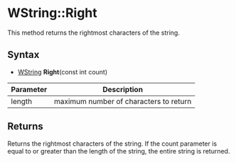 # WString::Right #
This method returns the rightmost characters of the string.

## Syntax ##
- [WString](WString.md) **Right**(const int count)

| Parameter | Description |
| --- | --- |
| length | maximum number of characters to return |

## Returns ##
Returns the rightmost characters of the string. If the count parameter is equal to or greater than the length of the string, the entire string is returned.